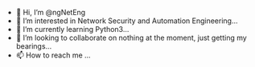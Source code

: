- 👋 Hi, I’m @ngNetEng
- 👀 I’m interested in Network Security and Automation Engineering...
- 🌱 I’m currently learning Python3...
- 💞️ I’m looking to collaborate on nothing at the moment, just getting my bearings...
- 📫 How to reach me ...

<!---
ngNetEng/ngNetEng is a ✨ special ✨ repository because its `README.md` (this file) appears on your GitHub profile.
You can click the Preview link to take a look at your changes.
--->
